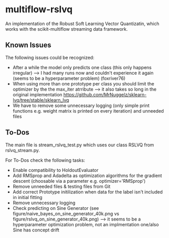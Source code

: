 # multiflow-rslvq
An implementation of the Robust Soft Learning Vector Quantizatin, which works with the scikit-multiflow streaming data framework.

## Known Issues
The following issues could be recognized:

   - After a while the model only predicts one class (this only happens irregular) --> I had many runs now and couldn't experience it again (seems to be a hyperparameter problem) (foxriver76)
   - When using more than one prototype per class you should limit the optimizer by the the max_iter atrribute --> it also takes so long in the original implementation https://github.com/MrNuggelz/sklearn-lvq/tree/stable/sklearn_lvq
   - We have to remove some unnecessary logging (only simple print functions e.g. weight matrix is printed on every iteration) and unneeded files

## To-Dos
The main file is stream_rslvq_test.py which uses our class RSLVQ from rslvq_stream.py.

For To-Dos check the following tasks:
   
   - Enable compatibility to HoldoutEvaluator
   - Add RMSprop and Adadelta as optimization algorithms for the gradient descent (choosable via a parameter e.g. optimizer='RMSprop') 
   - Remove unneeded files & testing files from Git
   - Add correct Prototype initilization when data for the label isn't included in initial fitting
   - Remove unnecessary logging
   - Check predicting on Sine Generator (see figure/naive_bayes_on_sine_generator_40k.png vs figure/rslvq_on_sine_generator_40k.png)
      --> it seems to be a hyperparameter optimization problem, not an implmentation one/also Sine has concept drift

